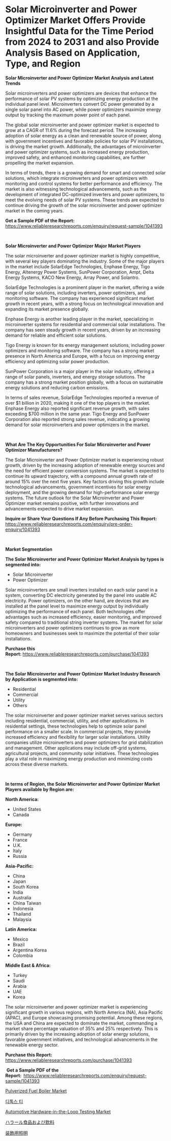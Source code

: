 <p><h1>Solar Microinverter and Power Optimizer Market Offers Provide Insightful Data for the Time Period from 2024 to 2031 and also Provide Analysis Based on Application, Type, and Region</h1></p><p><strong>Solar Microinverter and Power Optimizer Market Analysis and Latest Trends</strong></p>
<p><p>Solar microinverters and power optimizers are devices that enhance the performance of solar PV systems by optimizing energy production at the individual panel level. Microinverters convert DC power generated by a single solar panel into AC power, while power optimizers maximize energy output by tracking the maximum power point of each panel.</p><p>The global solar microinverter and power optimizer market is expected to grow at a CAGR of 11.6% during the forecast period. The increasing adoption of solar energy as a clean and renewable source of power, along with government incentives and favorable policies for solar PV installations, is driving the market growth. Additionally, the advantages of microinverter and power optimizer systems, such as increased energy production, improved safety, and enhanced monitoring capabilities, are further propelling the market expansion.</p><p>In terms of trends, there is a growing demand for smart and connected solar solutions, which integrate microinverters and power optimizers with monitoring and control systems for better performance and efficiency. The market is also witnessing technological advancements, such as the development of integrated DC-optimized inverters and power optimizers, to meet the evolving needs of solar PV systems. These trends are expected to continue driving the growth of the solar microinverter and power optimizer market in the coming years.</p></p>
<p><strong>Get a Sample PDF of the Report:&nbsp;</strong> <a href="https://www.reliableresearchreports.com/enquiry/request-sample/1041393">https://www.reliableresearchreports.com/enquiry/request-sample/1041393</a></p>
<p>&nbsp;</p>
<p><strong>Solar Microinverter and Power Optimizer Major Market Players</strong></p>
<p><p>The solar microinverter and power optimizer market is highly competitive, with several key players dominating the industry. Some of the major players in the market include SolarEdge Technologies, Enphase Energy, Tigo Energy, Altenergy Power Systems, SunPower Corporation, Ampt, Delta Energy Systems, KACO New Energy, Array Power, and Solantro.</p><p>SolarEdge Technologies is a prominent player in the market, offering a wide range of solar solutions, including inverters, power optimizers, and monitoring software. The company has experienced significant market growth in recent years, with a strong focus on technological innovation and expanding its market presence globally.</p><p>Enphase Energy is another leading player in the market, specializing in microinverter systems for residential and commercial solar installations. The company has seen steady growth in recent years, driven by an increasing demand for reliable and efficient solar solutions.</p><p>Tigo Energy is known for its energy management solutions, including power optimizers and monitoring software. The company has a strong market presence in North America and Europe, with a focus on improving energy efficiency and optimizing solar power production.</p><p>SunPower Corporation is a major player in the solar industry, offering a range of solar panels, inverters, and energy storage solutions. The company has a strong market position globally, with a focus on sustainable energy solutions and reducing carbon emissions.</p><p>In terms of sales revenue, SolarEdge Technologies reported a revenue of over $1 billion in 2020, making it one of the top players in the market. Enphase Energy also reported significant revenue growth, with sales exceeding $700 million in the same year. Tigo Energy and SunPower Corporation also reported strong sales revenue, indicating a growing demand for solar microinverters and power optimizers in the market.</p></p>
<p>&nbsp;</p>
<p><strong>What Are The Key Opportunities For Solar Microinverter and Power Optimizer Manufacturers?</strong></p>
<p><p>The Solar Microinverter and Power Optimizer market is experiencing robust growth, driven by the increasing adoption of renewable energy sources and the need for efficient power conversion systems. The market is expected to continue its upward trajectory, with a compound annual growth rate of around 15% over the next five years. Key factors driving this growth include technological advancements, government incentives for solar energy deployment, and the growing demand for high-performance solar energy systems. The future outlook for the Solar Microinverter and Power Optimizer market remains positive, with further innovations and advancements expected to drive market expansion.</p></p>
<p><strong>Inquire or Share Your Questions If Any Before Purchasing This Report:</strong> <a href="https://www.reliableresearchreports.com/enquiry/pre-order-enquiry/1041393">https://www.reliableresearchreports.com/enquiry/pre-order-enquiry/1041393</a></p>
<p>&nbsp;</p>
<p><strong>Market Segmentation</strong></p>
<p><strong>The Solar Microinverter and Power Optimizer Market Analysis by types is segmented into:</strong></p>
<p><ul><li>Solar Microinverter</li><li>Power Optimizer</li></ul></p>
<p><p>Solar microinverters are small inverters installed on each solar panel in a system, converting DC electricity generated by the panel into usable AC electricity. Power optimizers, on the other hand, are devices that are installed at the panel level to maximize energy output by individually optimizing the performance of each panel. Both technologies offer advantages such as increased efficiency, easier monitoring, and improved safety compared to traditional string inverter systems. The market for solar microinverters and power optimizers continues to grow as more homeowners and businesses seek to maximize the potential of their solar installations.</p></p>
<p><strong>Purchase this Report:&nbsp;</strong><a href="https://www.reliableresearchreports.com/purchase/1041393">https://www.reliableresearchreports.com/purchase/1041393</a></p>
<p>&nbsp;</p>
<p><strong>The Solar Microinverter and Power Optimizer Market Industry Research by Application is segmented into:</strong></p>
<p><ul><li>Residential</li><li>Commercial</li><li>Utility</li><li>Others</li></ul></p>
<p><p>The solar microinverter and power optimizer market serves various sectors including residential, commercial, utility, and other applications. In residential settings, these technologies help to optimize solar panel performance on a smaller scale. In commercial projects, they provide increased efficiency and flexibility for larger solar installations. Utility companies utilize microinverters and power optimizers for grid stabilization and management. Other applications may include off-grid systems, agricultural projects, and community solar initiatives. These technologies play a vital role in maximizing energy production and minimizing costs across these diverse markets.</p></p>
<p>&nbsp;</p>
<p><strong>In terms of Region, the Solar Microinverter and Power Optimizer Market Players available by Region are:</strong></p>
<p>
    <p> <strong> North America: </strong>
        <ul>
            <li>United States</li>
            <li>Canada</li>
        </ul>
        </p> 
    <p> <strong> Europe: </strong>
        <ul>
            <li>Germany</li>
            <li>France</li>
            <li>U.K.</li>
            <li>Italy</li>
            <li>Russia</li>
        </ul>
        </p> 
    <p> <strong> Asia-Pacific: </strong>
        <ul>
            <li>China</li>
            <li>Japan</li>
            <li>South Korea</li>
            <li>India</li>
            <li>Australia</li>
            <li>China Taiwan</li>
            <li>Indonesia</li>
            <li>Thailand</li>
            <li>Malaysia</li>
        </ul>
        </p> 
    <p> <strong> Latin America: </strong>
        <ul>
            <li>Mexico</li>
            <li>Brazil</li>
            <li>Argentina Korea</li>
            <li>Colombia</li>
        </ul>
        </p> 
    <p> <strong> Middle East & Africa: </strong>
        <ul>
            <li>Turkey</li>
            <li>Saudi</li>
            <li>Arabia</li>
            <li>UAE</li>
            <li>Korea</li>
        </ul>
    </p>
    </p>
<p><p>The solar microinverter and power optimizer market is experiencing significant growth in various regions, with North America (NA), Asia Pacific (APAC), and Europe showcasing promising potential. Among these regions, the USA and China are expected to dominate the market, commanding a market share percentage valuation of 35% and 25% respectively. This is primarily driven by the increasing adoption of solar energy solutions, favorable government initiatives, and technological advancements in the renewable energy sector.</p></p>
<p><strong>Purchase this Report: </strong><a href="https://www.reliableresearchreports.com/purchase/1041393">https://www.reliableresearchreports.com/purchase/1041393</a></p>
<p>&nbsp;<strong>Get a Sample PDF of the Report:&nbsp;&nbsp;</strong><a href="https://www.reliableresearchreports.com/enquiry/request-sample/1041393">https://www.reliableresearchreports.com/enquiry/request-sample/1041393</a></p>
<p><strong></strong></p>
<p><p><a href="https://github.com/wusalecollins540tpqoz/Market-Research-Report-List-1/blob/main/pulverized-fuel-boiler-market.md">Pulverized Fuel Boiler Market</a></p><p><a href="https://github.com/royErdmtyan906778/Market-Research-Report-List-1/blob/main/942068214820.md">디톡스 티</a></p><p><a href="https://issuu.com/reportprime-2/docs/automotive-hardware-in-the-loop-testing-market-siz">Automotive Hardware-in-the-Loop Testing Market</a></p><p><a href="https://github.com/NashBeahan2023/Market-Research-Report-List-1/blob/main/869269916036.md">ハラール食品および飲料</a></p><p><a href="https://github.com/joaejkdzgyljvo6/Market-Research-Report-List-1/blob/main/989660116035.md">装飾用照明</a></p></p>